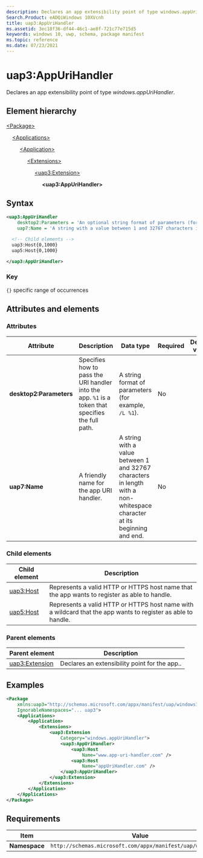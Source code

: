 ```yaml
---
description: Declares an app extensibility point of type windows.appUriHandler.
Search.Product: eADQiWindows 10XVcnh
title: uap3:AppUriHandler
ms.assetid: 3ec18f36-df44-46c1-ae8f-721c77e715d5
keywords: windows 10, uwp, schema, package manifest
ms.topic: reference
ms.date: 07/23/2021
---
```


# uap3:AppUriHandler

Declares an app extensibility point of type *windows.appUriHandler*.

## Element hierarchy

[\<Package\>](element-package.md)

&nbsp;&nbsp;&nbsp;&nbsp;[\<Applications\>](element-applications.md)

&nbsp;&nbsp;&nbsp;&nbsp; &nbsp;&nbsp;&nbsp;&nbsp;[\<Application\>](element-application.md)

&nbsp;&nbsp;&nbsp;&nbsp; &nbsp;&nbsp;&nbsp;&nbsp; &nbsp;&nbsp;&nbsp;&nbsp;[\<Extensions\>](element-1-extensions.md)

&nbsp;&nbsp;&nbsp;&nbsp; &nbsp;&nbsp;&nbsp;&nbsp; &nbsp;&nbsp;&nbsp;&nbsp; &nbsp;&nbsp;&nbsp;&nbsp;[\<uap3:Extension\>](element-uap3-extension-manual.md)

&nbsp;&nbsp;&nbsp;&nbsp; &nbsp;&nbsp;&nbsp;&nbsp; &nbsp;&nbsp;&nbsp;&nbsp; &nbsp;&nbsp;&nbsp;&nbsp; &nbsp;&nbsp;&nbsp;&nbsp;**\<uap3:AppUriHandler\>**

## Syntax

```xml
<uap3:AppUriHandler
    desktop2:Parameters = 'An optional string format of parameters (for example, `/L %1`).'
    uap7:Name = 'A string with a value between 1 and 32767 characters in length with a non-whitespace character at its beginning and end.' >

  <!-- Child elements -->
  uap3:Host{0,1000}
  uap5:Host{0,1000}

</uap3:AppUriHandler>
```

### Key

`{}`  specific range of occurrences

## Attributes and elements

### Attributes

| Attribute | Description | Data type | Required | Default value |
|-|-|-|-|-|
| **desktop2:Parameters** | Specifies how to pass the URI handler into the app. `%1` is a token that specifies the full path. | A string format of parameters (for example, `/L %1`). | No |  |
| **uap7:Name** | A friendly name for the app URI handler. | A string with a value between 1 and 32767 characters in length with a non-whitespace character at its beginning and end. | No |  |

### Child elements

| Child element | Description |
|-|-|
| [uap3:Host](element-uap3-host-manual.md) | Represents a valid HTTP or HTTPS host name that the app wants to register as able to handle. |
| [uap5:Host](element-uap5-host.md) | Represents a valid HTTP or HTTPS host name with a wildcard that the app wants to register as able to handle. |

### Parent elements

| Parent element | Description |
|-|-|
| [uap3:Extension](element-uap3-extension-manual.md) | Declares an extensibility point for the app.. |

## Examples

```xml
<Package
    xmlns:uap3="http://schemas.microsoft.com/appx/manifest/uap/windows10/3"  
    IgnorableNamespaces="... uap3">
    <Applications>
        <Application>
            <Extensions>
                <uap3:Extension
                    Category="windows.appUriHandler">  
                    <uap3:AppUriHandler>  
                        <uap3:Host
                            Name="www.app-uri-handler.com" />  
                        <uap3:Host
                            Name="appUriHandler.com" />  
                    </uap3:AppUriHandler>  
                </uap3:Extension>  
            </Extensions>
        </Application>
    </Applications>
</Package>
```

## Requirements

| Item | Value |
|--|--|
| **Namespace** | `http://schemas.microsoft.com/appx/manifest/uap/windows10/3` |
